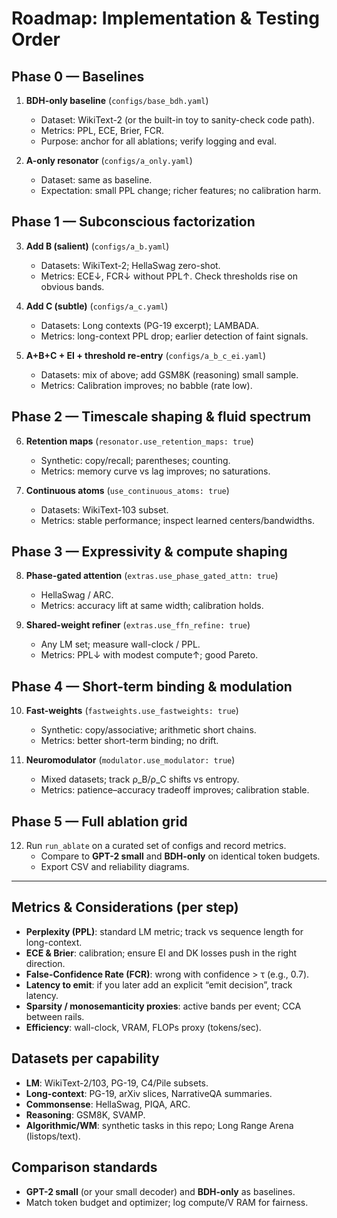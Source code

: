 
# Roadmap: Implementation & Testing Order

## Phase 0 — Baselines
1. **BDH-only baseline** (`configs/base_bdh.yaml`)
   - Dataset: WikiText-2 (or the built-in toy to sanity-check code path).
   - Metrics: PPL, ECE, Brier, FCR.
   - Purpose: anchor for all ablations; verify logging and eval.

2. **A-only resonator** (`configs/a_only.yaml`)
   - Dataset: same as baseline.
   - Expectation: small PPL change; richer features; no calibration harm.

## Phase 1 — Subconscious factorization
3. **Add B (salient)** (`configs/a_b.yaml`)
   - Datasets: WikiText-2; HellaSwag zero-shot.
   - Metrics: ECE↓, FCR↓ without PPL↑. Check thresholds rise on obvious bands.

4. **Add C (subtle)** (`configs/a_c.yaml`)
   - Datasets: Long contexts (PG-19 excerpt); LAMBADA.
   - Metrics: long-context PPL drop; earlier detection of faint signals.

5. **A+B+C + EI + threshold re-entry** (`configs/a_b_c_ei.yaml`)
   - Datasets: mix of above; add GSM8K (reasoning) small sample.
   - Metrics: Calibration improves; no babble (rate low).

## Phase 2 — Timescale shaping & fluid spectrum
6. **Retention maps** (`resonator.use_retention_maps: true`)
   - Synthetic: copy/recall; parentheses; counting.
   - Metrics: memory curve vs lag improves; no saturations.

7. **Continuous atoms** (`use_continuous_atoms: true`)
   - Datasets: WikiText-103 subset.
   - Metrics: stable performance; inspect learned centers/bandwidths.

## Phase 3 — Expressivity & compute shaping
8. **Phase-gated attention** (`extras.use_phase_gated_attn: true`)
   - HellaSwag / ARC.
   - Metrics: accuracy lift at same width; calibration holds.

9. **Shared-weight refiner** (`extras.use_ffn_refine: true`)
   - Any LM set; measure wall-clock / PPL.
   - Metrics: PPL↓ with modest compute↑; good Pareto.

## Phase 4 — Short-term binding & modulation
10. **Fast-weights** (`fastweights.use_fastweights: true`)
    - Synthetic: copy/associative; arithmetic short chains.
    - Metrics: better short-term binding; no drift.

11. **Neuromodulator** (`modulator.use_modulator: true`)
    - Mixed datasets; track ρ_B/ρ_C shifts vs entropy.
    - Metrics: patience–accuracy tradeoff improves; calibration stable.

## Phase 5 — Full ablation grid
12. Run `run_ablate` on a curated set of configs and record metrics.
    - Compare to **GPT-2 small** and **BDH-only** on identical token budgets.
    - Export CSV and reliability diagrams.

---

## Metrics & Considerations (per step)
- **Perplexity (PPL)**: standard LM metric; track vs sequence length for long-context.
- **ECE & Brier**: calibration; ensure EI and DK losses push in the right direction.
- **False-Confidence Rate (FCR)**: wrong with confidence > τ (e.g., 0.7).
- **Latency to emit**: if you later add an explicit “emit decision”, track latency.
- **Sparsity / monosemanticity proxies**: active bands per event; CCA between rails.
- **Efficiency**: wall-clock, VRAM, FLOPs proxy (tokens/sec).

## Datasets per capability
- **LM**: WikiText-2/103, PG-19, C4/Pile subsets.
- **Long-context**: PG-19, arXiv slices, NarrativeQA summaries.
- **Commonsense**: HellaSwag, PIQA, ARC.
- **Reasoning**: GSM8K, SVAMP.
- **Algorithmic/WM**: synthetic tasks in this repo; Long Range Arena (listops/text).

## Comparison standards
- **GPT-2 small** (or your small decoder) and **BDH-only** as baselines.
- Match token budget and optimizer; log compute/V RAM for fairness.
